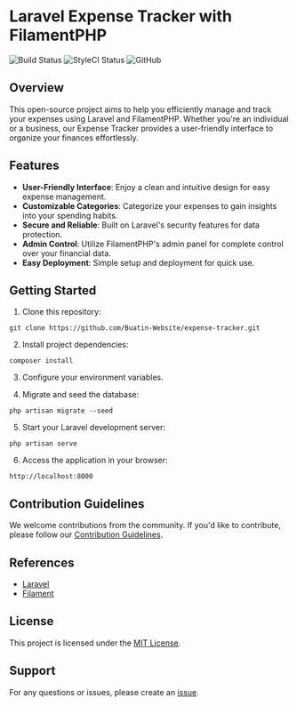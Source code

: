 # Laravel Expense Tracker with FilamentPHP

<p>
    <img src="https://github.com/Buatin-Website/expense-tracker/actions/workflows/laravel-tests.yml/badge.svg" alt="Build Status">
    <img src="https://github.styleci.io/repos/7548986/shield?style=flat" alt="StyleCI Status">
    <img alt="GitHub" src="https://img.shields.io/github/license/Buatin-Website/expense-tracker">
</p>

## Overview

This open-source project aims to help you efficiently manage and track your expenses using Laravel and FilamentPHP. Whether you're an individual or a business, our Expense Tracker provides a user-friendly interface to organize your finances effortlessly.

## Features

- **User-Friendly Interface**: Enjoy a clean and intuitive design for easy expense management.
- **Customizable Categories**: Categorize your expenses to gain insights into your spending habits.
- **Secure and Reliable**: Built on Laravel's security features for data protection.
- **Admin Control**: Utilize FilamentPHP's admin panel for complete control over your financial data.
- **Easy Deployment**: Simple setup and deployment for quick use.

## Getting Started

1. Clone this repository:

```shell
git clone https://github.com/Buatin-Website/expense-tracker.git
```

2. Install project dependencies:

```shell
composer install
```

3. Configure your environment variables.

4. Migrate and seed the database:

```shell
php artisan migrate --seed
```

5. Start your Laravel development server:

```shell
php artisan serve
```

6. Access the application in your browser:

```shell
http://localhost:8000
```

## Contribution Guidelines
We welcome contributions from the community. If you'd like to contribute, please follow our [Contribution Guidelines](CONTRIBUTING.md).

## References
- [Laravel](https://laravel.com/)
- [Filament](https://filamentphp.com/)

## License
This project is licensed under the [MIT License](LICENSE).

## Support
For any questions or issues, please create an [issue](https://github.com/Buatin-Website/expense-tracker/issues).
